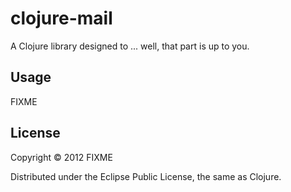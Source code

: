 # clojure-mail

A Clojure library designed to ... well, that part is up to you.

## Usage

FIXME

## License

Copyright © 2012 FIXME

Distributed under the Eclipse Public License, the same as Clojure.
